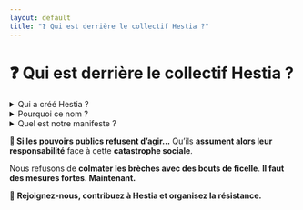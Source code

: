 ```yaml
---
layout: default
title: "❓ Qui est derrière le collectif Hestia ?"
---
```

# ❓ Qui est derrière le collectif Hestia ?

<details>
  <summary>Qui a créé Hestia ?</summary>
  <p>Je suis **Siegfried SEKKAI**, **développeur et ancien co-dirigeant d’une association de maraude sanitaire**.
Face à l’impuissance de mon association, **le CSOR**, à soigner et réinsérer les personnes vivant à la rue, la réponse était évidente :
**lutter en amont pour empêcher les gens de se retrouver à la rue**.

Aujourd’hui, il y a **plein de bonne volonté**, mais pas de **front commun ni de plan d’action coordonné**.
**Les politiques font des plans pour nous maintenir à distance**, alors **nous détournons leur méthode par l’auto-gestion**.
💡 **Hestia est un projet open-source** pour que chacun puisse structurer l’information et partager ses ressources.
Nous invitons **toute association œuvrant dans la solidarité** à utiliser cet outil et **nous rejoindre dans l’Astreinte Expulsion**.

⚡ **Travaillons efficacement, sans culpabilisation ni toxicité. Ne soyons plus pris de court.**</p>
</details>

<details>
  <summary>Pourquoi ce nom ?</summary>
  <p>Hestia est la **déesse du foyer et du feu sacré** dans la mythologie grecque.
Son rôle était d’assurer **la protection du foyer, de la maison et de la communauté**.

📌 **Pourquoi ce nom ?**
- Parce que **nous nous battons pour que personne ne perde son foyer**.
- Parce que le **feu sacré**, c’est **l’auto-gestion, la solidarité et la lutte collective**.
- Parce que **chaque toit perdu est une violence**, et **chaque maison sauvée est une victoire**.

Hestia n’est pas un simple projet, c’est **un outil de résistance** contre les politiques d’expulsion.
</p>
</details>

<details>
  <summary>Quel est notre manifeste ?</summary>
  <p>Nous demandons **des mesures concrètes et immédiates** :

🔴 **1️⃣ Moratoire sur les expulsions**
👉 Suspension immédiate des expulsions locatives, **au moins jusqu’à la fin de la trêve hivernale élargie**.
Il est **inacceptable** de mettre des familles à la rue **sans solution viable**.

🔴 **2️⃣ Ouverture des logements vacants**
👉 Mise à disposition des **logements inoccupés** appartenant à l’État, aux collectivités et aux grands bailleurs, **avec réquisition si nécessaire**.
Il est **inadmissible** que **des milliers de logements restent vides** tandis que des familles dorment dehors.

🔴 **3️⃣ Augmentation des capacités d’hébergement**
👉 Création de **places d’accueil pérennes et adaptées**, avec accompagnement social.
Les solutions précaires **ne font que repousser le problème**.

🔴 **4️⃣ Renforcement des aides aux associations**
👉 **Rétablissement des subventions** et des moyens alloués aux associations de terrain.
Elles **pallient les défaillances de l’État** en matière d’hébergement, de santé et d’aide alimentaire.

🔴 **5️⃣ Réforme du CAIO et des dispositifs d’urgence**
👉 Fin du **système d’hébergement au rabais** qui impose **des expulsions multiples** par an aux familles.
Mise en place de **solutions de stabilisation** plutôt qu’une gestion au jour le jour.

🔴 **6️⃣ Encadrement strict des bailleurs abusifs**
👉 **Sanctions** contre les propriétaires qui laissent leurs logements vides volontairement, **abusent des expulsions** ou pratiquent **des loyers inaccessibles**.

🔴 **7️⃣ Plan d’urgence pour la construction de logements sociaux**
👉 **Arrêt de la destruction des HLM** et relance **d’un vrai plan de construction de logements accessibles**.
L’accès à un logement **digne est un droit, pas un privilège**.

</p>
</details>

**🛑 Si les pouvoirs publics refusent d’agir…**
Qu’ils **assument alors leur responsabilité** face à cette **catastrophe sociale**.

Nous refusons de **colmater les brèches avec des bouts de ficelle**.
**Il faut des mesures fortes. Maintenant.**

📢 **Rejoignez-nous, contribuez à Hestia et organisez la résistance.**

